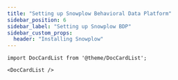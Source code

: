 ```yaml
---
title: "Setting up Snowplow Behavioral Data Platform"
sidebar_position: 6
sidebar_label: "Setting up Snowplow BDP"
sidebar_custom_props:
  header: "Installing Snowplow"
---
```


```mdx-code-block
import DocCardList from '@theme/DocCardList';

<DocCardList />
```
